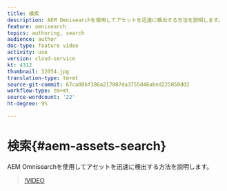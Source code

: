 ```yaml
---
title: 検索
description: AEM Omnisearchを使用してアセットを迅速に検出する方法を説明します。
feature: omnisearch
topics: authoring, search
audience: author
doc-type: feature video
activity: use
version: cloud-service
kt: 4312
thumbnail: 32054.jpg
translation-type: tm+mt
source-git-commit: 67ca08bf386a217807da3755d46abed225050d02
workflow-type: tm+mt
source-wordcount: '22'
ht-degree: 9%

---
```



# 検索{#aem-assets-search}

AEM Omnisearchを使用してアセットを迅速に検出する方法を説明します。

>[!VIDEO](https://video.tv.adobe.com/v/32054/?quality=12&learn=on&hidetitle=true)
